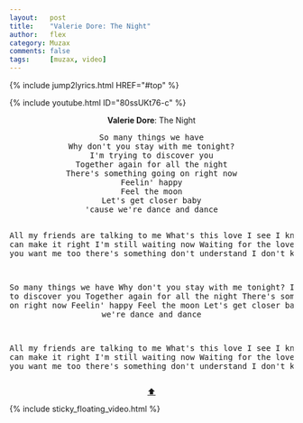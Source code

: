 ```yaml
---
layout:   post
title:    "Valerie Dore: The Night"
author:   flex
category: Muzax
comments: false
tags:     [muzax, video]
---
```


{% include jump2lyrics.html HREF="#top" %}

{% include youtube.html ID="80ssUKt76-c" %}

<!-- break -->

<a id="top"></a>
<div id="lyrics"><div class="lyricsheader" style=""><p><center><b>Valerie Dore</b>: The Night</center></p></div>
<center><pre>
So many things we have
Why don't you stay with me tonight?
I'm trying to discover you
Together again for all the night
There's something going on right now
Feelin' happy
Feel the moon
Let's get closer baby
'cause we're dance and dance

All my friends are talking to me
What's this love I see
I know you can make it right
I'm still waiting now
Waiting for the love I need
If you want me too there's something don't understand
I don't know

So many things we have
Why don't you stay with me tonight?
I'm trying to discover you
Together again for all the night
There's something going on right now
Feelin' happy
Feel the moon
Let's get closer baby
'cause we're dance and dance

All my friends are talking to me
What's this love I see
I know you can make it right
I'm still waiting now
Waiting for the love I need
If you want me too there's something don't understand
I don't know
</pre>
<a href="#top">⬆</a></center></div>

<div class="sticky_floating_video"></div>
{% include sticky_floating_video.html %}